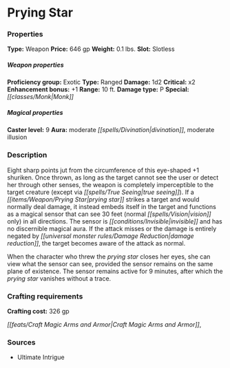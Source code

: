 ﻿---
Title: "Prying Star"
Type: "Weapon"
Price: "646 gp"
Weight: "0.1 lbs."
Slot: "Slotless"
Proficiency group: "Exotic"
Weapon properties Type: "Ranged"
Damage: "1d2"
Critical: "x2"
Enhancement bonus: "+1"
Range: "10 ft."
Damage type: "P"
Special: "Monk"
Caster level: "9"
Aura: "moderate divination, moderate illusion"
Description: |
  "Eight sharp points jut from the circumference of this eye-shaped _+1 shuriken_. Once thrown, as long as the target cannot see the user or detect her through other senses, the weapon is completely imperceptible to the target creature (except via _true seeing_). If a _prying star_ strikes a target and would normally deal damage, it instead embeds itself in the target and functions as a magical sensor that can see 30 feet (normal vision only) in all directions. The sensor is invisible and has no discernible magical aura. If the attack misses or the damage is entirely negated by damage reduction, the target becomes aware of the attack as normal.
  When the character who threw the prying star closes her eyes, she can view what the sensor can see, provided the sensor remains on the same plane of existence. The sensor remains active for 9 minutes, after which the prying star vanishes without a trace."
Crafting cost: "326 gp"
Sources: "['Ultimate Intrigue']"
---

# Prying Star

### Properties

**Type:** Weapon **Price:** 646 gp **Weight:** 0.1 lbs. **Slot:** Slotless

##### Weapon properties

**Proficiency group:** Exotic **Type:** Ranged **Damage:** 1d2 **Critical:** x2 **Enhancement bonus:** +1 **Range:** 10 ft. **Damage type:** P **Special:** _[[classes/Monk|Monk]]_

##### Magical properties

**Caster level:** 9 **Aura:** moderate _[[spells/Divination|divination]]_, moderate illusion

### Description

Eight sharp points jut from the circumference of this eye-shaped +1 shuriken. Once thrown, as long as the target cannot see the user or detect her through other senses, the weapon is completely imperceptible to the target creature (except via _[[spells/True Seeing|true seeing]]_). If a _[[items/Weapon/Prying Star|prying star]]_ strikes a target and would normally deal damage, it instead embeds itself in the target and functions as a magical sensor that can see 30 feet (normal _[[spells/Vision|vision]]_ only) in all directions. The sensor is _[[conditions/Invisible|invisible]]_ and has no discernible magical aura. If the attack misses or the damage is entirely negated by _[[universal monster rules/Damage Reduction|damage reduction]]_, the target becomes aware of the attack as normal.

When the character who threw the _prying star_ closes her eyes, she can view what the sensor can see, provided the sensor remains on the same plane of existence. The sensor remains active for 9 minutes, after which the _prying star_ vanishes without a trace.

### Crafting requirements

**Crafting cost:** 326 gp

_[[feats/Craft Magic Arms and Armor|Craft Magic Arms and Armor]]_,

### Sources

* Ultimate Intrigue